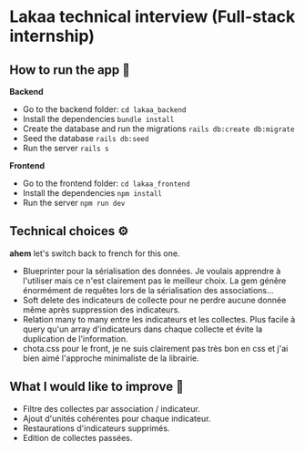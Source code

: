 # Lakaa technical interview (Full-stack internship)

## How to run the app 🔧
**Backend**
- Go to the backend folder: `cd lakaa_backend`
- Install the dependencies `bundle install`
- Create the database and run the migrations `rails db:create db:migrate`
- Seed the database `rails db:seed`
- Run the server `rails s`

**Frontend**
- Go to the frontend folder: `cd lakaa_frontend`
- Install the dependencies `npm install`
- Run the server `npm run dev`

## Technical choices ⚙️
**ahem** let's switch back to french for this one.
- Blueprinter pour la sérialisation des données. Je voulais apprendre à l'utiliser mais ce n'est clairement pas le meilleur choix. La gem génêre énormément de requêtes lors de la sérialisation des associations...
- Soft delete des indicateurs de collecte pour ne perdre aucune donnée même après suppression des indicateurs.
- Relation many to many entre les indicateurs et les collectes. Plus facile à query qu'un array d'indicateurs dans chaque collecte et évite la duplication de l'information.
- chota.css pour le front, je ne suis clairement pas très bon en css et j'ai bien aimé l'approche minimaliste de la librairie.

## What I would like to improve 🚀
- Filtre des collectes par association / indicateur.
- Ajout d'unités cohérentes pour chaque indicateur.
- Restaurations d'indicateurs supprimés.
- Edition de collectes passées.
